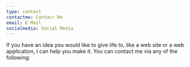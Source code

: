 ```yaml
---
type: contact
contactme: Contact Me
email: E-Mail
socialmedia: Social Media
---
```


If you have an idea you would like to give life to, like a web site or a web application, I can help you make it. You can contact me via any of the following:
